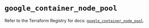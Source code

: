# `google_container_node_pool`

Refer to the Terraform Registry for docs: [`google_container_node_pool`](https://registry.terraform.io/providers/hashicorp/google/6.45.0/docs/resources/container_node_pool).
